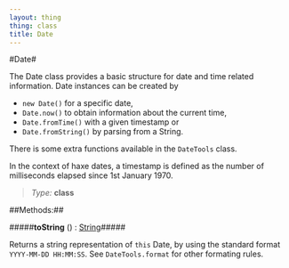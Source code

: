 ```yaml
---
layout: thing
thing: class
title: Date
---
```

#Date#

The Date class provides a basic structure for date and time related
information. Date instances can be created by

- `new Date()` for a specific date,
- `Date.now()` to obtain information about the current time,
- `Date.fromTime()` with a given timestamp or
- `Date.fromString()` by parsing from a String.

There is some extra functions available in the `DateTools` class.

In the context of haxe dates, a timestamp is defined as the number of
milliseconds elapsed since 1st January 1970.



> *Type:* **class**




##Methods:##


#####**toString** () : <a href="String.html" class="type">String</a>#####

Returns a string representation of `this` Date, by using the
standard format <code>YYYY-MM-DD HH:MM:SS</code>. See `DateTools.format` for
other formating rules.











